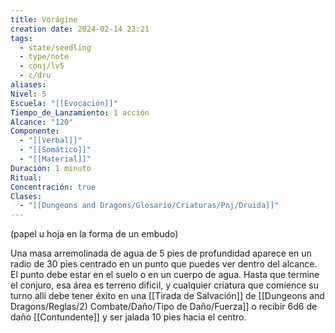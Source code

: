 ```yaml
---
title: Vorágine
creation date: 2024-02-14 23:21
tags:
  - state/seedling
  - type/note
  - conj/lv5
  - c/dru
aliases: 
Nivel: 5
Escuela: "[[Evocación]]"
Tiempo_de_Lanzamiento: 1 acción
Alcance: "120"
Componente:
  - "[[Verbal]]"
  - "[[Somático]]"
  - "[[Material]]"
Duración: 1 minuto
Ritual: 
Concentración: true
Clases:
  - "[[Dungeons and Dragons/Glosario/Criaturas/Pnj/Druida]]"
---
```

(papel u hoja en la forma de un embudo)

Una masa arremolinada de agua de 5 pies de profundidad aparece en un radio de 30 pies centrado en un punto que puedes ver dentro del alcance. El punto debe estar en el suelo o en un cuerpo de agua. Hasta que termine el conjuro, esa área es terreno difícil, y cualquier criatura que comience su turno allí debe tener éxito en una [[Tirada de Salvación]] de [[Dungeons and Dragons/Reglas/2) Combate/Daño/Tipo de Daño/Fuerza]] o recibir 6d6 de daño [[Contundente]] y ser jalada 10 pies hacia el centro.